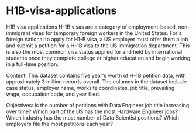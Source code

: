 # H1B-visa-applications
H1B visa applications
H-1B visas are a category of employment-based, non-immigrant visas for temporary foreign workers in the United States. For a foreign national to apply for H1-B visa, a US employer must offer them a job and submit a petition for a H-1B visa to the US immigration department. This is also the most common visa status applied for and held by international students once they complete college or higher education and begin working in a full-time position.

Content:
This dataset contains five year's worth of H-1B petition data, with approximately 3 million records overall. The columns in the dataset include case status, employer name, worksite coordinates, job title, prevailing wage, occupation code, and year filed.

Objectives:
Is the number of petitions with Data Engineer job title increasing over time?
Which part of the US has the most Hardware Engineer jobs?
Which industry has the most number of Data Scientist positions?
Which employers file the most petitions each year?
